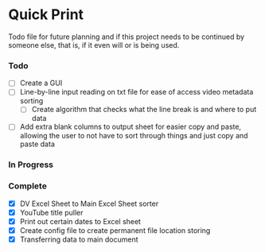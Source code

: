 # Quick Print
Todo file for future planning and if this project needs to be continued by someone else, that is, if it even will or is being used.

### Todo
- [ ] Create a GUI
- [ ] Line-by-line input reading on txt file for ease of access video metadata sorting
  - [ ] Create algorithm that checks what the line break is and where to put data
- [ ] Add extra blank columns to output sheet for easier copy and paste, allowing the user to not have to sort through things and just copy and paste data

### In Progress


### Complete
- [X] DV Excel Sheet to Main Excel Sheet sorter
- [X] YouTube title puller
- [X] Print out certain dates to Excel sheet 
- [X] Create config file to create permanent file location storing
- [X] Transferring data to main document

